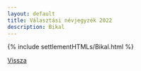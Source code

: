 ```yaml
---
layout: default
title: Választási névjegyzék 2022
description: Bikal
---
```


{% include settlementHTMLs/Bikal.html %}

[Vissza](../)